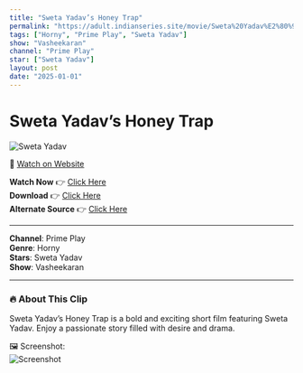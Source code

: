 ```yaml
---
title: "Sweta Yadav’s Honey Trap"
permalink: "https://adult.indianseries.site/movie/Sweta%20Yadav%E2%80%99s%20Honey%20Trap"
tags: ["Horny", "Prime Play", "Sweta Yadav"]
show: "Vasheekaran"
channel: "Prime Play"
star: ["Sweta Yadav"]
layout: post
date: "2025-01-01"
---
```


# Sweta Yadav’s Honey Trap

![Sweta Yadav](https://shorts.desisins.com/wp-content/uploads/2024/06/Sweta-Yadav-Vasheekaran-PrimePlay-DesiSins.com_.jpg)

🔗 [Watch on Website](https://adult.indianseries.site/movie/Sweta%20Yadav%E2%80%99s%20Honey%20Trap)

**Watch Now** 👉 [Click Here](https://adult.indianseries.site/movie/Sweta%20Yadav%E2%80%99s%20Honey%20Trap)  
**Download** 👉 [Click Here](https://adult.indianseries.site/movie/Sweta%20Yadav%E2%80%99s%20Honey%20Trap)  
**Alternate Source** 👉 [Click Here](https://adult.indianseries.site/movie/Sweta%20Yadav%E2%80%99s%20Honey%20Trap)

---

**Channel**: Prime Play  
**Genre**: Horny  
**Stars**: Sweta Yadav  
**Show**: Vasheekaran

---

### 🔥 About This Clip

Sweta Yadav’s Honey Trap is a bold and exciting short film featuring Sweta Yadav. Enjoy a passionate story filled with desire and drama.
 
🖼️ Screenshot:  
![Screenshot](https://shorts.desisins.com/wp-content/uploads/2024/06/Sweta-Yadav-Vasheekaran-PrimePlay-DesiSins.com_.jpg)
